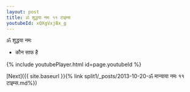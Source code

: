 ```yaml
---
layout: post
title: ॐ शुद्धया नमः ११ टाइम्स
youtubeId: xQXgVxjBx_g
---
```

 
 
 ॐ शुद्धया नमः  
 
 -  कौन साफ ​​है 
 
  
 
  
 
 
 
 
 
 


{% include youtubePlayer.html id=page.youtubeId %}
 
[Next]({{ site.baseurl }}{% link  split1/_posts/2013-10-20-ॐ मान्याया नमः ११ टाइम्स.md%})
 
